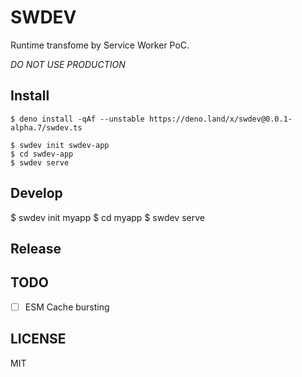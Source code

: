 # SWDEV

Runtime transfome by Service Worker PoC.

_DO NOT USE PRODUCTION_

## Install

```
$ deno install -qAf --unstable https://deno.land/x/swdev@0.0.1-alpha.7/swdev.ts

$ swdev init swdev-app
$ cd swdev-app
$ swdev serve
```

## Develop

$ swdev init myapp
$ cd myapp
$ swdev serve

## Release

## TODO

- [ ] ESM Cache bursting

## LICENSE

MIT
